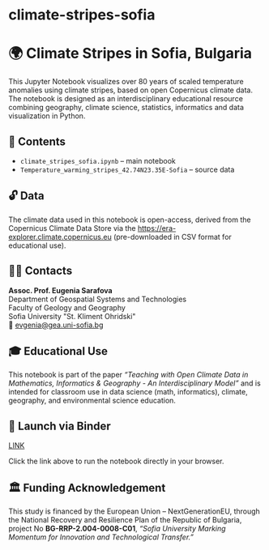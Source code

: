 # climate-stripes-sofia
# 🌍 Climate Stripes in Sofia, Bulgaria

This Jupyter Notebook visualizes over 80 years of scaled temperature anomalies using climate stripes, based on open Copernicus climate data. The notebook is designed as an interdisciplinary educational resource combining geography, climate science, statistics, informatics and data visualization in Python.

## 📂 Contents

- `climate_stripes_sofia.ipynb` – main notebook
- `Temperature_warming_stripes_42.74N23.35E-Sofia` – source data

## 🔓 Data

The climate data used in this notebook is open-access, derived from the Copernicus Climate Data Store via the https://era-explorer.climate.copernicus.eu (pre-downloaded in CSV format for educational use).

## 👩‍🏫 Contacts

**Assoc. Prof. Eugenia Sarafova**  
Department of Geospatial Systems and Technologies  
Faculty of Geology and Geography  
Sofia University "St. Kliment Ohridski"  
📧 evgenia@gea.uni-sofia.bg  

## 🎓 Educational Use

This notebook is part of the paper *“Teaching with Open Climate Data in Mathematics, Informatics & Geography - An Interdisciplinary Model”* and is intended for classroom use in data science (math, informatics), climate, geography, and environmental science education.

## 🚀 Launch via Binder

[LINK](https://mybinder.org/v2/gh/eugeniasarafova/climate-stripes-sofia/4c71ad4ee18ec93b002888a748b962ed08e5ca57?urlpath=lab%2Ftree%2FCLIMATE_STRIPES.ipynb)

Click the link above to run the notebook directly in your browser.

## 🏛️ Funding Acknowledgement

This study is financed by the European Union – NextGenerationEU, through the National Recovery and Resilience Plan of the Republic of Bulgaria, project No **BG-RRP-2.004-0008-C01**, *“Sofia University Marking Momentum for Innovation and Technological Transfer.”*
